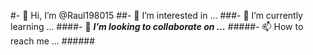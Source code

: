 #- 👋 Hi, I’m @Raul198015
##- 👀 I’m interested in ...
###- 🌱 I’m currently learning ...
####- 💞️ ***I’m looking to collaborate on ...***
#####- 📫 How to reach me ...
######<!---
Raul198015/Raul198015 is a ✨ special ✨ repository because its `README.md` (this file) appears on your GitHub profile.
You can click the Preview link to take a look at your changes.
--->



 
 
